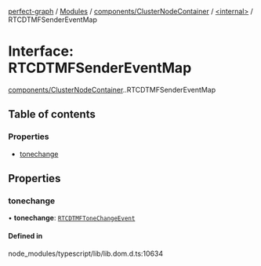 [perfect-graph](../README.md) / [Modules](../modules.md) / [components/ClusterNodeContainer](../modules/components_ClusterNodeContainer.md) / [<internal\>](../modules/components_ClusterNodeContainer._internal_.md) / RTCDTMFSenderEventMap

# Interface: RTCDTMFSenderEventMap

[components/ClusterNodeContainer](../modules/components_ClusterNodeContainer.md).[<internal>](../modules/components_ClusterNodeContainer._internal_.md).RTCDTMFSenderEventMap

## Table of contents

### Properties

- [tonechange](components_ClusterNodeContainer._internal_.RTCDTMFSenderEventMap.md#tonechange)

## Properties

### tonechange

• **tonechange**: [`RTCDTMFToneChangeEvent`](../modules/components_ClusterNodeContainer._internal_.md#rtcdtmftonechangeevent)

#### Defined in

node_modules/typescript/lib/lib.dom.d.ts:10634
